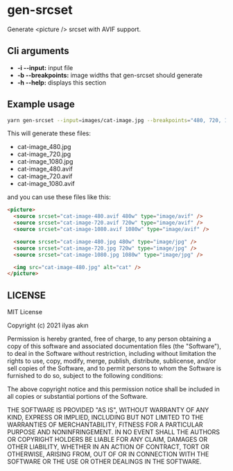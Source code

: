 # gen-srcset

Generate \<picture /> srcset with AVIF support.

## Cli arguments

- **-i --input:** input file
- **-b --breakpoints:** image widths that gen-srcset should generate
- **-h --help:** displays this section

## Example usage

```bash
yarn gen-srcset --input=images/cat-image.jpg --breakpoints="480, 720, 1080"
```

This will generate these files:

- cat-image_480.jpg
- cat-image_720.jpg
- cat-image_1080.jpg
- cat-image_480.avif
- cat-image_720.avif
- cat-image_1080.avif

and you can use these files like this:

```html
<picture>
  <source srcset="cat-image-480.avif 480w" type="image/avif" />
  <source srcset="cat-image-720.avif 720w" type="image/avif" />
  <source srcset="cat-image-1080.avif 1080w" type="image/avif" />

  <source srcset="cat-image-480.jpg 480w" type="image/jpg" />
  <source srcset="cat-image-720.jpg 720w" type="image/jpg" />
  <source srcset="cat-image-1080.jpg 1080w" type="image/jpg" />

  <img src="cat-image-480.jpg" alt="cat" />
</picture>
```

## LICENSE

MIT License

Copyright (c) 2021 ilyas akın

Permission is hereby granted, free of charge, to any person obtaining a copy
of this software and associated documentation files (the "Software"), to deal
in the Software without restriction, including without limitation the rights
to use, copy, modify, merge, publish, distribute, sublicense, and/or sell
copies of the Software, and to permit persons to whom the Software is
furnished to do so, subject to the following conditions:

The above copyright notice and this permission notice shall be included in all
copies or substantial portions of the Software.

THE SOFTWARE IS PROVIDED "AS IS", WITHOUT WARRANTY OF ANY KIND, EXPRESS OR
IMPLIED, INCLUDING BUT NOT LIMITED TO THE WARRANTIES OF MERCHANTABILITY,
FITNESS FOR A PARTICULAR PURPOSE AND NONINFRINGEMENT. IN NO EVENT SHALL THE
AUTHORS OR COPYRIGHT HOLDERS BE LIABLE FOR ANY CLAIM, DAMAGES OR OTHER
LIABILITY, WHETHER IN AN ACTION OF CONTRACT, TORT OR OTHERWISE, ARISING FROM,
OUT OF OR IN CONNECTION WITH THE SOFTWARE OR THE USE OR OTHER DEALINGS IN THE
SOFTWARE.
